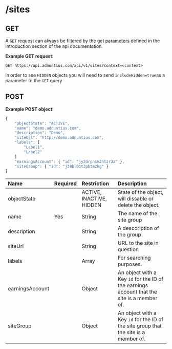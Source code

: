 # /sites

## GET

A `GET` request can always be filtered by the get [parameters](http://docs.adnuntius.com/api/api-requests) defined in the introduction section of the api documentation.

**Example GET request:**

```http
GET https://api.adnuntius.com/api/v1/sites?context=<context>
```

in order to see `HIDDEN` objects you will need to send `includeHidden=true`as a parameter to the `GET` query

## POST

**Example POST object:**

```javascript
{
    "objectState": "ACTIVE",
    "name": "demo.adnuntius.com",
    "description": "Demo",
    "siteUrl": "http://demo.adnuntius.com",
    "labels": [
        "Label1",
        "Label2"
    ]
    "earningsAccount": { "id": "jy2drpnsm2htzr3z" },
    "siteGroup": { "id": "j38bl01t2pbtmzkg" }
}
```

| Name | Required | Restriction | Description |
| :--- | :--- | :--- | :--- |
| objectState |  | ACTIVE, INACTIVE, HIDDEN | State of the object, will dissable or delete the object. |
| name | Yes | String | The name of the site group |
| description |  | String | A desccription of the group |
| siteUrl |  | String | URL to the site in question |
| labels |  | Array | For searching purposes. |
| earningsAccount |  | Object | An object with a Key `id` for the ID of the earnings account that the site is a member of. |
| siteGroup |  | Object | An object with a Key `id` for the ID of the site group that the site is a member of. |

